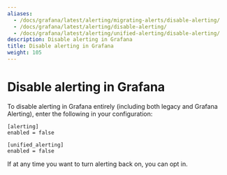 ```yaml
---
aliases:
  - /docs/grafana/latest/alerting/migrating-alerts/disable-alerting/
  - /docs/grafana/latest/alerting/disable-alerting/
  - /docs/grafana/latest/alerting/unified-alerting/disable-alerting/
description: Disable alerting in Grafana
title: Disable alerting in Grafana
weight: 105
---
```


# Disable alerting in Grafana

To disable alerting in Grafana entirely (including both legacy and Grafana Alerting), enter the following in your configuration:

```
[alerting]
enabled = false

[unified_alerting]
enabled = false
```

If at any time you want to turn alerting back on, you can opt in.
